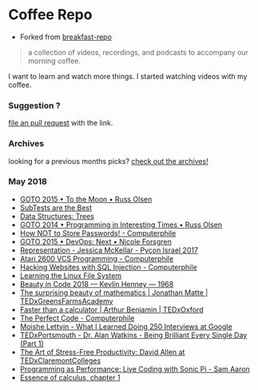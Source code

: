 # Coffee Repo #

* Forked from [breakfast-repo](https://github.com/ashleygwilliams/breakfast-repo)

> a collection of videos, recordings, and podcasts to accompany our morning coffee.

I want to learn and watch more things. I started watching videos with my coffee.

### Suggestion ?

[file an pull request](https://github.com/christopher-burke/coffee-repo/pulls) with the link.

### Archives

looking for a previous months picks? [check out the archives!](https://github.com/christopher-burke/coffee-repo/tree/coffee-repo/archives/)

### May 2018

* [GOTO 2015 • To the Moon • Russ Olsen](https://youtu.be/l3XwpSKqNZw)
* [SubTests are the Best](https://youtu.be/yrTdDmDazr0)
* [Data Structures: Trees](https://youtu.be/oSWTXtMglKE)
* [GOTO 2014 • Programming in Interesting Times • Russ Olsen](https://youtu.be/g3lnH4x7pHg)
* [How NOT to Store Passwords! - Computerphile](https://youtu.be/8ZtInClXe1Q)
* [GOTO 2015 • DevOps: Next • Nicole Forsgren](https://youtu.be/dMwGfRINpz0)
* [Representation - Jessica McKellar - Pycon Israel 2017](https://youtu.be/p6ZzJQUw6EY)
* [Atari 2600 VCS Programming - Computerphile](https://youtu.be/fce39nQm9TY)
* [Hacking Websites with SQL Injection - Computerphile](https://youtu.be/_jKylhJtPmI)
* [Learning the Linux File System](https://youtu.be/HIXzJ3Rz9po)
* [Beauty in Code 2018 — Kevlin Henney — 1968](https://youtu.be/KjgvffBlWAg)
* [The surprising beauty of mathematics | Jonathan Matte | TEDxGreensFarmsAcademy](https://youtu.be/SEiSloE1r-A)
* [Faster than a calculator | Arthur Benjamin | TEDxOxford](https://youtu.be/e4PTvXtz4GM)
* [The Perfect Code - Computerphile](https://youtu.be/WPoQfKQlOjg)
* [Moishe Lettvin - What I Learned Doing 250 Interviews at Google](https://youtu.be/r8RxkpUvxK0)
* [TEDxPortsmouth - Dr. Alan Watkins - Being Brilliant Every Single Day (Part 1)](https://youtu.be/q06YIWCR2Js)
* [The Art of Stress-Free Productivity: David Allen at TEDxClaremontColleges](https://youtu.be/CHxhjDPKfbY)
* [Programming as Performance: Live Coding with Sonic Pi - Sam Aaron](https://youtu.be/ENfyOndcvP0)
* [Essence of calculus, chapter 1](https://youtu.be/WUvTyaaNkzM)
